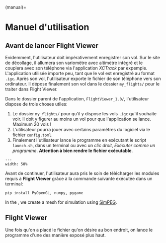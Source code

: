 (manual)=

# Manuel d'utilisation
## Avant de lancer Flight Viewer
Evidemment, l'utilisateur doit impérativement enregistrer son vol. Sur le site de décollage, il allumera son variomètre avec altimètre intégré et le couplera avec son téléphone via l'application _XCTrack_ par expemple. L'application utilisée importe peu, tant que le vol est enregistré au format `.igc`. Après son vol, l'utilisateur exporte le fichier de son téléphone vers son ordinateur. Il dépose finalement son vol dans le dossier `my_flights/` pour le traiter dans Flight Viewer.

Dans le dossier parent de l'application, `FlightViewer_1.0/`, l'utilisateur dispose de trois choses utiles: 
  1. Le dossier `my_flights/` pour qu'il y dispose les vols `.igc` qu'il souhaite voir. Il doit y figurer au moins un vol pour que l'application se lance. Maximum 20 vols !
  2. L'utilisateur pourra jouer avec certains paramètres du logiciel via le fichier `config.toml`.
  3. Finalement l'utilisateur lance le programme en exécutant le script `launch.sh`, dans un terminal ou avec un _clic droit_, _Exécuter comme un programme_. **Attention à bien rendre le fichier exécutable**.

```{figure} figure/Capture1.png
---
width: 50%
```
Avant de continuer, l'utilisateur aura pris le soin de télécharger les modules requis à **Flight Viewer** grâce à la commande suivante exécutée dans un terminal: 
```{code} bash
pip install PyOpenGL, numpy, pygame
```

In the [](#my-program), we create a mesh for simulation using [SimPEG](https://discretize.simpeg.xyz/).

## Flight Viewer
Une fois qu'on a placé le fichier qu'on désire au bon endroit, on lance le programme d'une des manière exposé plus haut.
